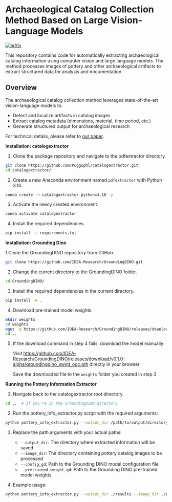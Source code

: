 # Archaeological Catalog Collection Method Based on Large Vision-Language Models

[![arXiv](https://img.shields.io/badge/arXiv-2412.20088-b31b1b.svg)](https://arxiv.org/pdf/2412.20088)

This repository contains code for automatically extracting archaeological catalog information using computer vision and large language models. The method processes images of pottery and other archaeological artifacts to extract structured data for analysis and documentation.

## Overview

The archaeological catalog collection method leverages state-of-the-art vision-language models to:

- Detect and localize artifacts in catalog images
- Extract catalog metadata (dimensions, material, time period, etc.)
- Generate structured output for archaeological research

For technical details, please refer to [our paper](https://arxiv.org/pdf/2412.20088).



**Installation: catalogextractor**
1. Clone the package repository and navigate to the pdfextractor directory.

```bash
git clone https://github.com/Pugguphl/catalogextractor.git
cd catalogextractor/
```
2. Create a new Anaconda environment named `pdfextractor` with Python 3.10.

```bash
conda create -n catalogextractor python=3.10 -y
```

3. Activate the newly created environment.

```bash
conda activate catalogextractor
```

4. Install the required dependencies.

```bash
pip install -r requirements.txt
```



**Installation: Grounding Dino**

1.Clone the GroundingDINO repository from GitHub.

```bash
git clone https://github.com/IDEA-Research/GroundingDINO.git
```

2. Change the current directory to the GroundingDINO folder.

```bash
cd GroundingDINO/
```

3. Install the required dependencies in the current directory.

```bash
pip install -e .
```

4. Download pre-trained model weights.

```bash
mkdir weights
cd weights
wget -q https://github.com/IDEA-Research/GroundingDINO/releases/download/v0.1.0-alpha/groundingdino_swint_ogc.pth
cd ..
```
5. If the download command in step 4 fails, download the model manually:
   
   Visit https://github.com/IDEA-Research/GroundingDINO/releases/download/v0.1.0-alpha/groundingdino_swint_ogc.pth directly in your browser
   
   Save the downloaded file to the `weights` folder you created in step 3


**Running the Pottery Information Extractor**

1. Navigate back to the catalogextractor root directory.

```bash
cd ..  # If you're in the GroundingDINO directory
```

2. Run the pottery_info_extractor.py script with the required arguments:

```bash
python pottery_info_extractor.py --output_dir /path/to/output/directory --image_dir /path/to/pottery/images/folder --config_gd /path/to/grounding_dino/config --pretrained_weight_gd /path/to/grounding_dino/weights
```

3. Replace the path arguments with your actual paths:
    - `--output_dir`: The directory where extracted information will be saved
    - `--image_dir`: The directory containing pottery catalog images to be processed
    - `--config_gd`: Path to the Grounding DINO model configuration file
    - `--pretrained_weight_gd`: Path to the Grounding DINO pre-trained model weights

4. Example usage:

```bash
python pottery_info_extractor.py --output_dir ./results --image_dir ./pottery_catalog_images --config_gd GroundingDINO/groundingdino/config/GroundingDINO_SwinT_OGC.py --pretrained_weight_gd GroundingDINO/weights/groundingdino_swint_ogc.pth
```
